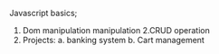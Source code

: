 Javascript basics;
1. Dom manipulation
manipulation
2.CRUD operation
3. Projects:
   a. banking system
   b. Cart management